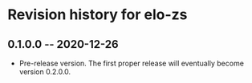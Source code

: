 # Revision history for elo-zs

## 0.1.0.0 -- 2020-12-26

* Pre-release version. The first proper release will eventually become version
    0.2.0.0.
